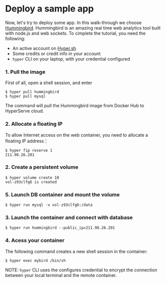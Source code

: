 # Deploy a sample app

Now, let's try to deploy some app. In this walk-through we choose [Hummingbird](https://github.com/mnutt/hummingbird). Hummingbird  is an amazing real time web analytics tool built with node.js and web sockets. To cimplete the tutorial, you need the following:

- An active account on [Hyper.sh](hyper.sh)
- Some credits or credit info in your account
- `hyper` CLI on your laptop, with your credential configured

### 1. Pull the image

First of all, open a shell session, and enter

	$ hyper pull hummingbird
	$ hyper pull mysql

The command will pull the Hummingbird image from Docker Hub to HyperServe cloud. 

### 2. Allocate a floating IP 

To allow Internet access on the web container, you need to allocate a floating IP address：

	$ hyper fip reserve 1
	211.98.26.201

### 2. Create a persistent volume 


	$ hyper volume create 10
	vol-z93clfg6 is created
	
### 5. Launch DB container and mount the volume

	$ hyper run mysql -v vol-z93clfg6:/data

### 3. Launch the container and connect with database

	$ hyper run hummingbird --public_ip=211.98.26.201

### 4. Acess your container

The following command creates a new shell session in the container:

	$ hyper exec mybird /bin/sh

NOTE: `hyper` CLI uses the configures credential to encrypt the connection between your local terminal and the remote container. 
